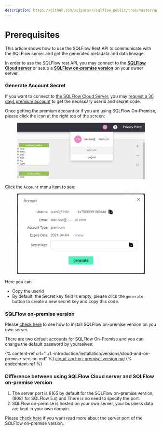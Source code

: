 ```yaml
---
description: https://github.com/sqlparser/sqlflow_public/tree/master/api#prerequisites
---
```


# Prerequisites

This article shows how to use the SQLFlow Rest API to communicate with the SQLFlow server and get the generated metadata and data lineage.

In order to use the SQLFlow rest API, you may connect to the [**SQLFlow Cloud server**](https://sqlflow.gudusoft.com) or setup a [**SQLFlow on-premise version**](https://www.gudusoft.com/sqlflow-on-premise-version/) on your owner server.

### **Generate Account Secret**

If you want to connect to [the SQLFlow Cloud Server](https://sqlflow.gudusoft.com), you may [request a 30 days premium account](https://www.gudusoft.com/request-a-premium-account/) to get the necessary userId and secret code.

Once getting the premium account or if you are using SQLFlow On-Premise, please click the icon at the right top of the screen:

<figure><img src="../.gitbook/assets/sqlflow_userid_secret_step1.png" alt=""><figcaption></figcaption></figure>

Click the `Account` menu item to see:

<figure><img src="../.gitbook/assets/sqlflow_userid_secret_step2.png" alt=""><figcaption></figcaption></figure>

Here you can

* Copy the userId
* By default, the Secret key field is empty, please click the `generate` button to create a new secret key and copy this code.

### **SQLFlow on-premise version**

Please [check here](../1.-introduction/installation/) to see how to install SQLFlow on-premise version on you own server.&#x20;

There are two default accounts for SQLFlow On-Premise and you can change the default password by yourselves:

{% content-ref url="../1.-introduction/installation/versions/cloud-and-on-premise-version.md" %}
[cloud-and-on-premise-version.md](../1.-introduction/installation/versions/cloud-and-on-premise-version.md)
{% endcontent-ref %}

### Difference between using SQLFlow Cloud server and SQLFlow on-premise version

1. The server port is 8165 by default for the SQLFlow on-premise version,(8081 for SQLFlow 5.x) and There is no need to specify the port.
2. SQLFlow on-premise is hosted on your own server, your business data are kept in your own domain.



Please [check here](../1.-introduction/installation/linux.md#customize-the-port) if you want read more about the server port of the SQLFlow on-premise version.

